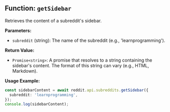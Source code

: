 ## Function: `getSidebar`

Retrieves the content of a subreddit's sidebar.

**Parameters:**

- `subreddit` (string): The name of the subreddit (e.g., 'learnprogramming').

**Return Value:**

- `Promise<string>`: A promise that resolves to a string containing the sidebar's content. The format of this string can vary (e.g., HTML, Markdown).

**Usage Example:**

```typescript
const sidebarContent = await reddit.api.subreddits.getSidebar({
  subreddit: 'learnprogramming',
});
console.log(sidebarContent);
```
